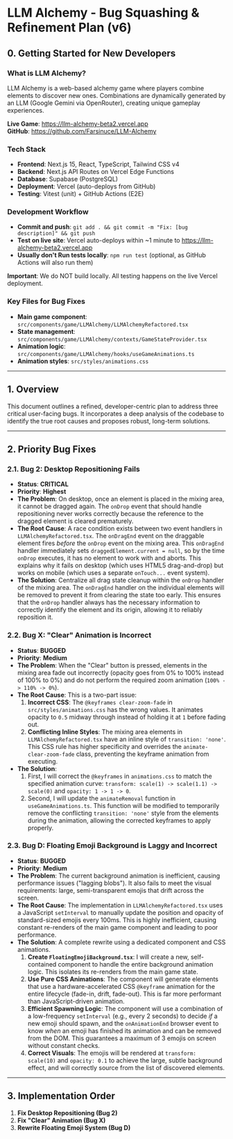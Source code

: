 # LLM Alchemy - Bug Squashing & Refinement Plan (v6)

## 0. Getting Started for New Developers

### What is LLM Alchemy?
LLM Alchemy is a web-based alchemy game where players combine elements to discover new ones. Combinations are dynamically generated by an LLM (Google Gemini via OpenRouter), creating unique gameplay experiences.

**Live Game**: https://llm-alchemy-beta2.vercel.app  
**GitHub**: https://github.com/Farsinuce/LLM-Alchemy

### Tech Stack
- **Frontend**: Next.js 15, React, TypeScript, Tailwind CSS v4
- **Backend**: Next.js API Routes on Vercel Edge Functions
- **Database**: Supabase (PostgreSQL)
- **Deployment**: Vercel (auto-deploys from GitHub)
- **Testing**: Vitest (unit) + GitHub Actions (E2E)

### Development Workflow
- **Commit and push**: `git add . && git commit -m "Fix: [bug description]" && git push`
- **Test on live site**: Vercel auto-deploys within ~1 minute to https://llm-alchemy-beta2.vercel.app
- **Usually don't Run tests locally**: `npm run test` (optional, as GitHub Actions will also run them)

**Important**: We do NOT build locally. All testing happens on the live Vercel deployment.

### Key Files for Bug Fixes
- **Main game component**: `src/components/game/LLMAlchemy/LLMAlchemyRefactored.tsx`
- **State management**: `src/components/game/LLMAlchemy/contexts/GameStateProvider.tsx`
- **Animation logic**: `src/components/game/LLMAlchemy/hooks/useGameAnimations.ts`
- **Animation styles**: `src/styles/animations.css`

---

## 1. Overview

This document outlines a refined, developer-centric plan to address three critical user-facing bugs. It incorporates a deep analysis of the codebase to identify the true root causes and proposes robust, long-term solutions.

---

## 2. Priority Bug Fixes

### 2.1. Bug 2: Desktop Repositioning Fails

-   **Status**: **CRITICAL**
-   **Priority**: **Highest**
-   **The Problem**: On desktop, once an element is placed in the mixing area, it cannot be dragged again. The `onDrop` event that should handle repositioning never works correctly because the reference to the dragged element is cleared prematurely.
-   **The Root Cause**: A race condition exists between two event handlers in `LLMAlchemyRefactored.tsx`. The `onDragEnd` event on the draggable element fires *before* the `onDrop` event on the mixing area. This `onDragEnd` handler immediately sets `draggedElement.current = null`, so by the time `onDrop` executes, it has no element to work with and aborts. This explains why it fails on desktop (which uses HTML5 drag-and-drop) but works on mobile (which uses a separate `onTouch...` event system).
-   **The Solution**: Centralize all drag state cleanup within the `onDrop` handler of the mixing area. The `onDragEnd` handler on the individual elements will be removed to prevent it from clearing the state too early. This ensures that the `onDrop` handler always has the necessary information to correctly identify the element and its origin, allowing it to reliably reposition it.

### 2.2. Bug X: "Clear" Animation is Incorrect

-   **Status**: **BUGGED**
-   **Priority**: **Medium**
-   **The Problem**: When the "Clear" button is pressed, elements in the mixing area fade out incorrectly (opacity goes from 0% to 100% instead of 100% to 0%) and do not perform the required zoom animation (`100% -> 110% -> 0%`).
-   **The Root Cause**: This is a two-part issue:
    1.  **Incorrect CSS**: The `@keyframes clear-zoom-fade` in `src/styles/animations.css` has the wrong values. It animates opacity to `0.5` midway through instead of holding it at `1` before fading out.
    2.  **Conflicting Inline Styles**: The mixing area elements in `LLMAlchemyRefactored.tsx` have an inline style of `transition: 'none'`. This CSS rule has higher specificity and overrides the `animate-clear-zoom-fade` class, preventing the keyframe animation from executing.
-   **The Solution**:
    1.  First, I will correct the `@keyframes` in `animations.css` to match the specified animation curve: `transform: scale(1) -> scale(1.1) -> scale(0)` and `opacity: 1 -> 1 -> 0`.
    2.  Second, I will update the `animateRemoval` function in `useGameAnimations.ts`. This function will be modified to temporarily remove the conflicting `transition: 'none'` style from the elements during the animation, allowing the corrected keyframes to apply properly.

### 2.3. Bug D: Floating Emoji Background is Laggy and Incorrect

-   **Status**: **BUGGED**
-   **Priority**: **Medium**
-   **The Problem**: The current background animation is inefficient, causing performance issues ("lagging blobs"). It also fails to meet the visual requirements: large, semi-transparent emojis that drift across the screen.
-   **The Root Cause**: The implementation in `LLMAlchemyRefactored.tsx` uses a JavaScript `setInterval` to manually update the position and opacity of standard-sized emojis every 100ms. This is highly inefficient, causing constant re-renders of the main game component and leading to poor performance.
-   **The Solution**: A complete rewrite using a dedicated component and CSS animations.
    1.  **Create `FloatingEmojiBackground.tsx`**: I will create a new, self-contained component to handle the entire background animation logic. This isolates its re-renders from the main game state.
    2.  **Use Pure CSS Animations**: The component will generate elements that use a hardware-accelerated CSS `@keyframe` animation for the entire lifecycle (fade-in, drift, fade-out). This is far more performant than JavaScript-driven animation.
    3.  **Efficient Spawning Logic**: The component will use a combination of a low-frequency `setInterval` (e.g., every 2 seconds) to decide *if* a new emoji should spawn, and the `onAnimationEnd` browser event to know *when* an emoji has finished its animation and can be removed from the DOM. This guarantees a maximum of 3 emojis on screen without constant checks.
    4.  **Correct Visuals**: The emojis will be rendered at `transform: scale(10)` and `opacity: 0.1` to achieve the large, subtle background effect, and will correctly source from the list of discovered elements.

---

## 3. Implementation Order

1.  **Fix Desktop Repositioning (Bug 2)**
2.  **Fix "Clear" Animation (Bug X)**
3.  **Rewrite Floating Emoji System (Bug D)**

